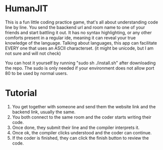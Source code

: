 # HumanJIT
This is a fun little coding practice game, that's all about understanding code line by line. You send the baackend url and room name to one of your friends and start battling it out. It has no syntax highlighting, or any other comforts present in a regular ide, meaning it can reveal your true knowledge of the language. Talking about languages, this app can facilitate EVERY one that uses an ASCII characterset. (it might be unicode, but I am not sure and will not check)

You can host it yourself by running "sudo sh ./install.sh" after downloading the repo. The sudo is only needed if your environment does not allow port 80 to be used by normal users.


# Tutorial

1. You get together with someone and send them the website link and the backend link, usually the same.   
1. You both connect to the same room and the coder starts writing their code.   
1. Once done, they submit their line and the compiler interprets it.   
1. Once ok, the compiler clicks understood and the coder can continue.   
1. If the coder is finished, they can click the finish button to review the code.   
